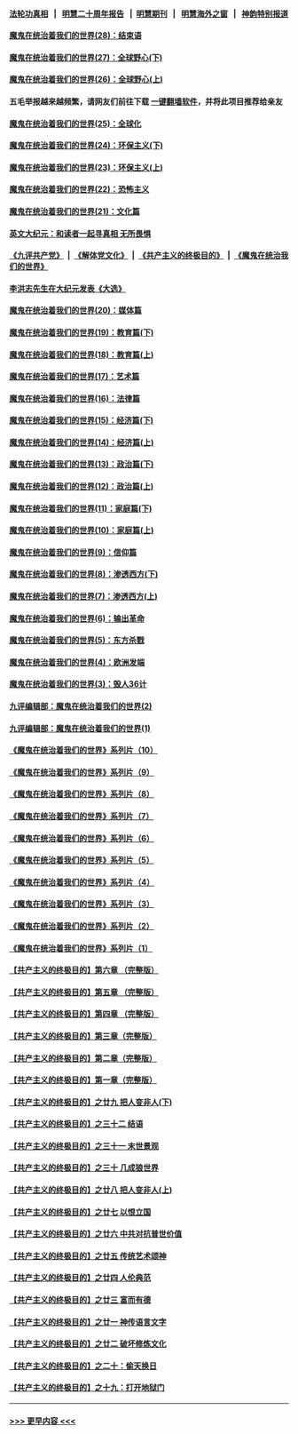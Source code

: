 #### [法轮功真相](https://github.com/gfw-breaker/truth/blob/master/README.md?t=0) &nbsp;&nbsp;|&nbsp;&nbsp; [明慧二十周年报告](https://github.com/gfw-breaker/mh-reports/blob/master/README.md?t=0) &nbsp;&nbsp;|&nbsp;&nbsp;[明慧期刊](https://github.com/gfw-breaker/mh-qikan) &nbsp;&nbsp;|&nbsp;&nbsp; [明慧海外之窗](https://github.com/gfw-breaker/mh-news/blob/master/README.md?t=0) &nbsp;&nbsp;|&nbsp;&nbsp; [神韵特别报道](https://github.com/gfw-breaker/mh-news/blob/master/shenyun.md?t=0)
#### [魔鬼在统治着我们的世界(28)：结束语](../pages/nsc422/n10936246.md?t=06190402) 
#### [魔鬼在统治着我们的世界(27)：全球野心(下)](../pages/nsc422/n10928319.md?t=06190402) 
#### [魔鬼在统治着我们的世界(26)：全球野心(上)](../pages/nsc422/n10900318.md?t=06190402) 
#### 五毛举报越来越频繁，请网友们前往下载 [一键翻墙软件](https://github.com/gfw-breaker/ssr-accounts)，并将此项目推荐给亲友
#### [魔鬼在统治着我们的世界(25)：全球化](../pages/nsc422/n10788205.md?t=06190402) 
#### [魔鬼在统治着我们的世界(24)：环保主义(下)](../pages/nsc422/n10695307.md?t=06190402) 
#### [魔鬼在统治着我们的世界(23)：环保主义(上)](../pages/nsc422/n10688613.md?t=06190402) 
#### [魔鬼在统治着我们的世界(22)：恐怖主义](../pages/nsc422/n10614727.md?t=06190402) 
#### [魔鬼在统治着我们的世界(21)：文化篇](../pages/nsc422/n10597706.md?t=06190402) 
#### [英文大纪元：和读者一起寻真相 无所畏惧](../pages/nsc422/n12542027.md?t=06190402) 
#### [《九评共产党》](https://github.com/begood0513/9ping.md/blob/master/README.md) &nbsp;|&nbsp; [《解体党文化》](../../../../jtdwh.md/blob/master/README.md)  &nbsp;|&nbsp; [《共产主义的终极目的》](../../../../gczydzjmd.md/blob/master/README.md) &nbsp;|&nbsp; [《魔鬼在统治我们的世界》](../../../../mgztzwmdsj.md/blob/master/README.md) 
#### [李洪志先生在大纪元发表《大选》](../pages/nsc422/n12534746.md?t=06190402) 
#### [魔鬼在统治着我们的世界(20)：媒体篇](../pages/nsc422/n10586579.md?t=06190402) 
#### [魔鬼在统治着我们的世界(19)：教育篇(下)](../pages/nsc422/n10564808.md?t=06190402) 
#### [魔鬼在统治着我们的世界(18)：教育篇(上)](../pages/nsc422/n10526970.md?t=06190402) 
#### [魔鬼在统治着我们的世界(17)：艺术篇](../pages/nsc422/n10499093.md?t=06190402) 
#### [魔鬼在统治着我们的世界(16)：法律篇](../pages/nsc422/n10485969.md?t=06190402) 
#### [魔鬼在统治着我们的世界(15)：经济篇(下)](../pages/nsc422/n10469975.md?t=06190402) 
#### [魔鬼在统治着我们的世界(14)：经济篇(上)](../pages/nsc422/n10457370.md?t=06190402) 
#### [魔鬼在统治着我们的世界(13)：政治篇(下)](../pages/nsc422/n10448270.md?t=06190402) 
#### [魔鬼在统治着我们的世界(12)：政治篇(上)](../pages/nsc422/n10444576.md?t=06190402) 
#### [魔鬼在统治着我们的世界(11)：家庭篇(下)](../pages/nsc422/n10440961.md?t=06190402) 
#### [魔鬼在统治着我们的世界(10)：家庭篇(上)](../pages/nsc422/n10435448.md?t=06190402) 
#### [魔鬼在统治着我们的世界(9)：信仰篇](../pages/nsc422/n10432159.md?t=06190402) 
#### [魔鬼在统治着我们的世界(8)：渗透西方(下)](../pages/nsc422/n10429603.md?t=06190402) 
#### [魔鬼在统治着我们的世界(7)：渗透西方(上)](../pages/nsc422/n10426013.md?t=06190402) 
#### [魔鬼在统治着我们的世界(6)：输出革命](../pages/nsc422/n10421536.md?t=06190402) 
#### [魔鬼在统治着我们的世界(5)：东方杀戮](../pages/nsc422/n10417707.md?t=06190402) 
#### [魔鬼在统治着我们的世界(4)：欧洲发端](../pages/nsc422/n10414890.md?t=06190402) 
#### [魔鬼在统治着我们的世界(3)：毁人36计](../pages/nsc422/n10411583.md?t=06190402) 
#### [九评编辑部：魔鬼在统治着我们的世界(2)](../pages/nsc422/n10410036.md?t=06190402) 
#### [九评编辑部：魔鬼在统治着我们的世界(1)](../pages/nsc422/n10406825.md?t=06190402) 
#### [《魔鬼在统治着我们的世界》系列片（10）](../pages/nsc422/n12292670.md?t=06190402) 
#### [《魔鬼在统治着我们的世界》系列片（9）](../pages/nsc422/n12290859.md?t=06190402) 
#### [《魔鬼在统治着我们的世界》系列片（8）](../pages/nsc422/n12287445.md?t=06190402) 
#### [《魔鬼在统治着我们的世界》系列片（7）](../pages/nsc422/n12283425.md?t=06190402) 
#### [《魔鬼在统治着我们的世界》系列片（6）](../pages/nsc422/n12282314.md?t=06190402) 
#### [《魔鬼在统治着我们的世界》系列片（5）](../pages/nsc422/n12281419.md?t=06190402) 
#### [《魔鬼在统治着我们的世界》系列片（4）](../pages/nsc422/n12274024.md?t=06190402) 
#### [《魔鬼在统治着我们的世界》系列片（3）](../pages/nsc422/n12271322.md?t=06190402) 
#### [《魔鬼在统治着我们的世界》系列片（2）](../pages/nsc422/n12269049.md?t=06190402) 
#### [《魔鬼在统治着我们的世界》系列片（1）](../pages/nsc422/n12267575.md?t=06190402) 
#### [【共产主义的终极目的】第六章 （完整版）](../pages/nsc422/n11428913.md?t=06190402) 
#### [【共产主义的终极目的】第五章 （完整版）](../pages/nsc422/n11428912.md?t=06190402) 
#### [【共产主义的终极目的】第四章 （完整版）](../pages/nsc422/n11428907.md?t=06190402) 
#### [【共产主义的终极目的】第三章（完整版）](../pages/nsc422/n11428848.md?t=06190402) 
#### [【共产主义的终极目的】第二章（完整版）](../pages/nsc422/n11428831.md?t=06190402) 
#### [【共产主义的终极目的】第一章（完整版）](../pages/nsc422/n11417651.md?t=06190402) 
#### [【共产主义的终极目的】之廿九 把人变非人(下)](../pages/nsc422/n11344140.md?t=06190402) 
#### [【共产主义的终极目的】之三十二 结语](../pages/nsc422/n11360535.md?t=06190402) 
#### [【共产主义的终极目的】之三十一 末世景观](../pages/nsc422/n11351129.md?t=06190402) 
#### [【共产主义的终极目的】之三十 几成狼世界](../pages/nsc422/n11348280.md?t=06190402) 
#### [【共产主义的终极目的】之廿八 把人变非人(上)](../pages/nsc422/n11340492.md?t=06190402) 
#### [【共产主义的终极目的】之廿七 以恨立国](../pages/nsc422/n11336944.md?t=06190402) 
#### [【共产主义的终极目的】之廿六 中共对抗普世价值](../pages/nsc422/n11324785.md?t=06190402) 
#### [【共产主义的终极目的】之廿五 传统艺术颂神](../pages/nsc422/n11296396.md?t=06190402) 
#### [【共产主义的终极目的】之廿四 人伦典范](../pages/nsc422/n11296397.md?t=06190402) 
#### [【共产主义的终极目的】之廿三 富而有德](../pages/nsc422/n11283598.md?t=06190402) 
#### [【共产主义的终极目的】之廿一 神传语言文字](../pages/nsc422/n11263265.md?t=06190402) 
#### [【共产主义的终极目的】之廿二 破坏修炼文化](../pages/nsc422/n11245728.md?t=06190402) 
#### [【共产主义的终极目的】之二十：偷天换日](../pages/nsc422/n11238846.md?t=06190402) 
#### [【共产主义的终极目的】之十九：打开地狱门](../pages/nsc422/n11206376.md?t=06190402) 

----
#### [ >>> 更早内容 <<< ](../indexes/nsc422-earlier.md)
